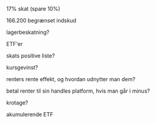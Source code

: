17% skat
 (spare 10%)

166.200 begrænset indskud

lagerbeskatning?

ETF'er

skats positive liste?

kursgevinst?

renters rente effekt, og hvordan udnytter man dem?

betal renter til sin handles platform, hvis man går i minus?

krotage?

akumulerende ETF